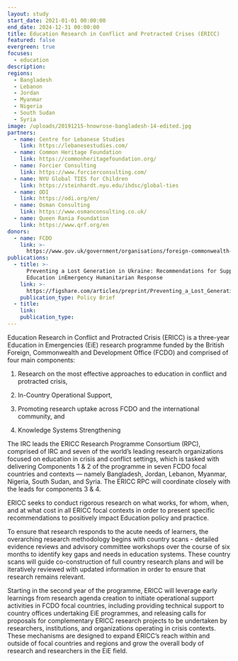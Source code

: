 ```yaml
---
layout: study
start_date: 2021-01-01 00:00:00
end_date: 2024-12-31 00:00:00
title: Education Research in Conflict and Protracted Crises (ERICC)
featured: false
evergreen: true
focuses:
  - education
description:
regions:
  - Bangladesh
  - Lebanon
  - Jordan
  - Myanmar
  - Nigeria
  - South Sudan
  - Syria
image: /uploads/20191215-hnowrose-bangladesh-14-edited.jpg
partners:
  - name: Centre for Lebanese Studies
    link: https://lebanesestudies.com/
  - name: Common Heritage Foundation
    link: https://commonheritagefoundation.org/
  - name: Forcier Consulting
    link: https://www.forcierconsulting.com/
  - name: NYU Global TIES for Children
    link: https://steinhardt.nyu.edu/ihdsc/global-ties
  - name: ODI
    link: https://odi.org/en/
  - name: Osman Consulting
    link: https://www.osmanconsulting.co.uk/
  - name: Queen Rania Foundation
    link: https://www.qrf.org/en
donors:
  - name: FCDO
    link: >-
      https://www.gov.uk/government/organisations/foreign-commonwealth-development-office
publications:
  - title: >-
      Preventing a Lost Generation in Ukraine: Recommendations for Supporting
      Education inEmergency Humanitarian Response
    link: >-
      https://figshare.com/articles/preprint/Preventing_a_Lost_Generation_in_Ukraine_Recommendations_for_Supporting_Education_in_Emergency_Humanitarian_Response/20292042
    publication_type: Policy Brief
  - title:
    link:
    publication_type:
---
```

Education Research in Conflict and Protracted Crisis (ERICC) is a three-year Education in Emergencies (EiE) research programme funded by the British Foreign, Commonwealth and Development Office (FCDO) and comprised of four main components:

1) Research on the most effective approaches to education in conflict and protracted crisis,

2) In-Country Operational Support,

3) Promoting research uptake across FCDO and the international community, and

4) Knowledge Systems Strengthening

The IRC leads the ERICC Research Programme Consortium (RPC), comprised of IRC and seven of the world’s leading research organizations focused on education in crisis and conflict settings, which is tasked with delivering Components 1 & 2 of the programme in seven FCDO focal countries and contexts — namely Bangladesh, Jordan, Lebanon, Myanmar, Nigeria, South Sudan, and Syria. The ERICC RPC will coordinate closely with the leads for components 3 & 4.

ERICC seeks to conduct rigorous research on what works, for whom, when, and at what cost in all ERICC focal contexts in order to present specific recommendations to positively impact Education policy and practice.

To ensure that research responds to the acute needs of learners, the overarching research methodology begins with country scans - detailed evidence reviews and advisory committee workshops over the course of six months to identify key gaps and needs in education systems. These country scans will guide co-construction of full country research plans and will be iteratively reviewed with updated information in order to ensure that research remains relevant.

Starting in the second year of the programme, ERICC will leverage early learnings from research agenda creation to initiate operational support activities in FCDO focal countries, including providing technical support to country offices undertaking EiE programmes, and releasing calls for proposals for complementary ERICC research projects to be undertaken by researchers, institutions, and organizations operating in crisis contexts. These mechanisms are designed to expand ERICC’s reach within and outside of focal countries and regions and grow the overall body of research and researchers in the EiE field.